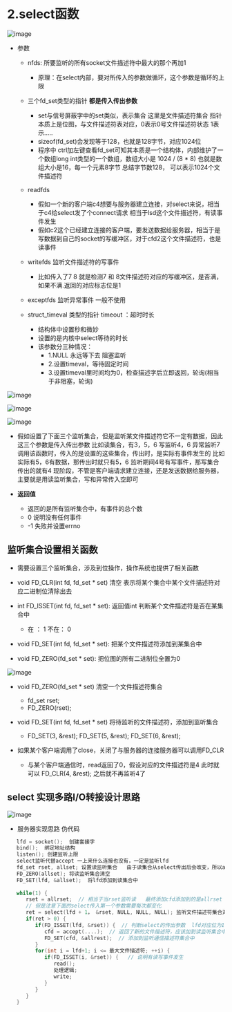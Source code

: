 # 2.select函数  

![image](https://user-images.githubusercontent.com/58176267/179235674-910bbcb8-aa3f-4483-bdcf-8129197d2a68.png)  


* 参数  
    * nfds: 所要监听的所有socket文件描述符中最大的那个再加1  
        * 原理：在select内部，要对所传入的参数做循环，这个参数是循环的上限  
    
    * 三个fd_set类型的指针  **都是传入传出参数**
        * set与信号屏蔽字中的set类似，表示集合  这里是文件描述符集合 指针   本质上是位图，与文件描述符表对应，0表示0号文件描述符状态 1表示..... 
        * sizeof(fd_set)会发现等于128，也就是128字节，对应1024位  
        * 程序中 ctrl加左键查看fd_set可知其本质是一个结构体，内部维护了一个数组long int类型的一个数组，数组大小是 1024 / (8 * 8)  也就是数组大小是16，每一个元素8字节 总结字节数128， 可以表示1024个文件描述符  
    * readfds
        * 假如一个新的客户端c4想要与服务器建立连接，对select来说，相当于c4给select发了个connect请求   相当于lsd这个文件描述符，有读事件发生  
        * 假如c2这个已经建立连接的客户端，要发送数据给服务器，相当于是写数据到自己的socket的写缓冲区，对于cfd2这个文件描述符，也是读事件  
    * writefds 监听文件描述符的写事件   
        * 比如传入了7 8  就是检测7 和 8文件描述符对应的写缓冲区，是否满，如果不满.返回的对应标志位是1
    * exceptfds 监听异常事件 一般不使用   
    * struct_timeval 类型的指针 timeout ：超时时长  
        * 结构体中设置秒和微妙
        * 设置的是内核中select等待的时长
        * 该参数分三种情况：
            * 1.NULL 永远等下去 阻塞监听
            * 2.设置timeval，等待固定时间
            * 3.设置timeval里时间均为0，检查描述字后立即返回，轮询(相当于非阻塞，轮询)


![image](https://user-images.githubusercontent.com/58176267/179233256-0071fe3c-6880-41ea-b056-bc2b2661054a.png)  



![image](https://user-images.githubusercontent.com/58176267/179233522-69054e03-0f62-4513-94d2-17e2beaa46a4.png)  



![image](https://user-images.githubusercontent.com/58176267/179228287-a6889b77-5b3f-4e90-a3dd-cf4b609eeb55.png)  


* 假如设置了下面三个监听集合，但是监听某文件描述符它不一定有数据，因此这三个参数是传入传出参数  比如读集合，有3，5，6  写监听4，6 异常监听7  调用该函数时，传入的是设置的这些集合，传出时，是实际有事件发生的   比如实际有5，6有数据，那传出时就只有5，6    监听期间4号有写事件，那写集合传出的就有4   现阶段，不管是客户端请求建立连接，还是发送数据给服务器，主要就是用读监听集合，写和异常传入空即可  


* **返回值**  
    * 返回的是所有监听集合中，有事件的总个数  
    * 0 说明没有任何事件  
    * -1  失败并设置errno



## 监听集合设置相关函数    

* 需要设置三个监听集合，涉及到位操作，操作系统也提供了相关函数  

* void FD_CLR(int fd, fd_set * set) 清空  表示将某个集合中某个文件描述符对应二进制位清除出去
* int FD_ISSET(int fd, fd_set * set): 返回值int 判断某个文件描述符是否在某集合中
    * 在 ： 1   不在： 0 
* void FD_SET(int fd, fd_set * set): 把某个文件描述符添加到某集合中  
* void FD_ZERO(fd_set * set): 把位图的所有二进制位全置为0  



![image](https://user-images.githubusercontent.com/58176267/179235619-a975ce15-2a1b-4639-8e13-8edbf64dc447.png)  


* void FD_ZERO(fd_set * set)  清空一个文件描述符集合  
    * fd_set rset;
    * FD_ZERO(rset);
* void FD_SET(int fd, fd_set * set) 将待监听的文件描述符，添加到监听集合
    *  FD_SET(3, &rest);  FD_SET(5, &rest);  FD_SET(6, &rest);  

* 如果某个客户端调用了close，关闭了与服务器的连接服务器可以调用FD_CLR
    * 与某个客户端通信时，read返回了0，假设对应的文件描述符是4  此时就可以   FD_CLR(4, &rest);  之后就不再监听4了  


## select 实现多路I/O转接设计思路  

![image](https://user-images.githubusercontent.com/58176267/179269684-b1547b86-7c7b-4abd-9158-8983d542eb58.png)  



* 服务器实现思路  伪代码  

```c
   lfd = socket();  创建套接字
   bind();  绑定地址结构
   listen(); 创建监听上限
   select监听代替accept 一上来什么连接也没有，一定是监听lfd  
   fd_set rset, allset; 设置读监听集合   由于读集合从select传出后会改变，所以allrset专门用于向读监听集合中添加新的文件描述符，如一开始的lfd，后面新建立连接的cfd..
   FD_ZERO(allset); 将读监听集合清空  
   FD_SET(lfd, &allset);  将lfd添加到读集合中  
   
   while(1) {
      rset = allrset;  // 相当于当rset监听读   最终添加cfd添加到的是allrset
      // 但是注意下面的select传入第一个参数需要每次都变化
      ret = select(lfd + 1， &rset, NULL, NULL, NULL); 监听文件描述符集合对应事件  最后一个参数是NULL，表示select会一直阻塞等待事件  
      if(ret > 0) {
         if(FD_ISSET(lfd, &rset)) {  // 判断select的传出参数  lfd对应位为1 ：在集合中，该文件描述符上有读事件   为0：不在集合中
            cfd = accept(....);  // 返回了新的文件描述符，应该加到读监听集合中（可以一个专门做传入参数的，一个专门做传出的），下一次select可以监听  
            FD_SET(cfd, &allrest);  // 添加到监听通信描述符集合中  
         }
         for(int i = lfd+1; i <= 最大文件描述符; ++i) {
            if(FD_ISSET(i, &rset)) {   // 说明有读写事件发生  
               read();
               处理逻辑;
               write;
            }
         }
      }
   }
   
```  






